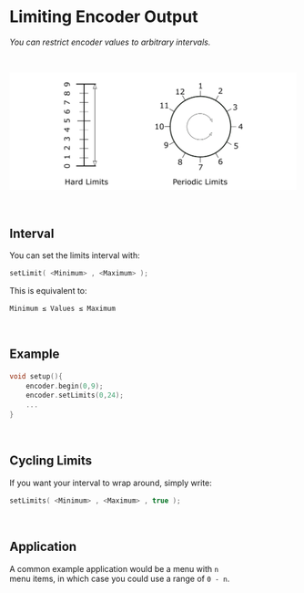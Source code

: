 
# Limiting Encoder Output

*You can restrict encoder values to arbitrary intervals.*

<br>

![Limits]

<br>

## Interval

You can set the limits interval with:

```C++
setLimit( <Minimum> , <Maximum> );
```

This is equivalent to:

```
Minimum ≤ Values ≤ Maximum
```

<br>

## Example

```C++
void setup(){
    encoder.begin(0,9);
    encoder.setLimits(0,24);
    ...
}
```

<br>

## Cycling Limits

If you want your interval to wrap around, simply write:

```C++
setLimits( <Minimum> , <Maximum> , true );
```

<br>

## Application

A common example application would be a menu with `n` <br>
menu items, in which case you could use a range of `0 - n`.


<!----------------------------------------------------------------------------->

[Limits]: ../Resources/Image/Limits.png